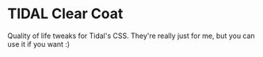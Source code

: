 # TIDAL Clear Coat
Quality of life tweaks for Tidal's CSS.
They're really just for me, but you can use it if you want :)
